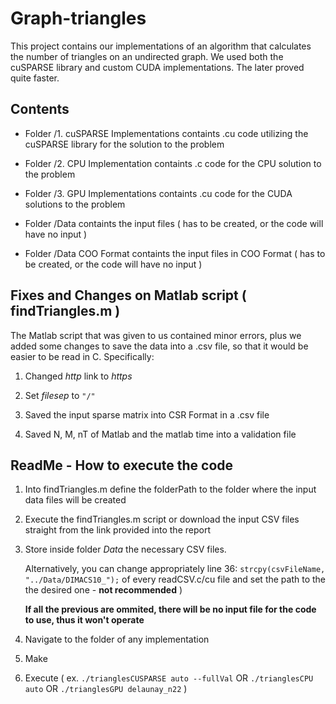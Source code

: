 # Graph-triangles
This project contains our implementations of an algorithm that calculates the number of triangles on an undirected graph. We used both the cuSPARSE library and custom CUDA implementations. The later proved quite faster.

## Contents

 - Folder /1. cuSPARSE Implementations containts .cu code utilizing the cuSPARSE library for the solution to the problem

 - Folder /2. CPU Implementation containts .c code for the CPU solution to the problem

 - Folder /3. GPU Implementations containts .cu code for the CUDA solutions to the problem

 - Folder /Data containts the input files ( has to be created, or the code will have no input )

 - Folder /Data COO Format containts the input files in COO Format ( has to be created, or the code will have no input ) 


## Fixes and Changes on Matlab script ( findTriangles.m )

The Matlab script that was given to us contained minor errors, plus we added some changes to save the data into a .csv file, so that it would be easier to be read in C. Specifically:

1. Changed *http* link to *https*

2. Set *filesep* to `"/"`

3. Saved the input sparse matrix into CSR Format in a .csv file

4. Saved N, M, nT of Matlab and the matlab time into a validation file

## ReadMe - How to execute the code

1) Into findTriangles.m define the folderPath to the folder where the input data files will be created

2) Execute the findTriangles.m script or download the input CSV files straight from the link provided into the report

3) Store inside folder *Data* the necessary CSV files. 

   Alternatively, you can change appropriately line 36: `strcpy(csvFileName,  "../Data/DIMACS10_");` of every readCSV.c/cu file   and set the path to the the desired one - **not recommended** )
   
   **If all the previous are ommited, there will be no input file for the code to use, thus it won't operate**

4) Navigate to the folder of any implementation

5) Make

6) Execute ( ex. `./trianglesCUSPARSE auto --fullVal` OR `./trianglesCPU auto` OR `./trianglesGPU delaunay_n22` ) 
